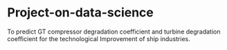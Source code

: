# Project-on-data-science
To predict GT compressor degradation coefficient and turbine degradation coefficient for the technological Improvement of ship industries.
